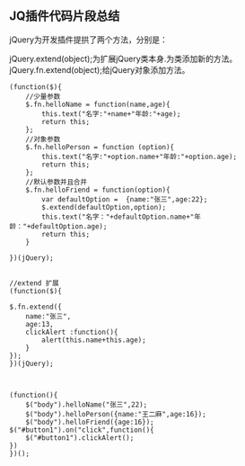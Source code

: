 JQ插件代码片段总结
--

jQuery为开发插件提拱了两个方法，分别是： 

jQuery.extend(object);为扩展jQuery类本身.为类添加新的方法。 
jQuery.fn.extend(object);给jQuery对象添加方法。 


	(function($){
	    //少量参数
	    $.fn.helloName = function(name,age){
	        this.text("名字:"+name+"年龄:"+age);
	        return this;
	    };
	    //对象参数
	    $.fn.helloPerson = function (option){
	        this.text("名字:"+option.name+"年龄:"+option.age);
	        return this;
	    };
	    //默认参数并且合并
	    $.fn.helloFriend = function(option){
	        var defaultOption =  {name:"张三",age:22};
	        $.extend(defaultOption,option);
	        this.text("名字："+defaultOption.name+"年龄："+defaultOption.age);
	        return this;
	    }
	
	})(jQuery);
	
	
	//extend 扩展
	(function($){

    $.fn.extend({
        name:"张三",
        age:13,
        clickAlert :function(){
            alert(this.name+this.age);
        }
    });
	})(jQuery);



	(function(){
	    $("body").helloName("张三",22);
	    $("body").helloPerson({name:"王二麻",age:16});
	    $("body").helloFriend({age:16});
    $("#button1").on("click",function(){
        $("#button1").clickAlert();
    })
	})();